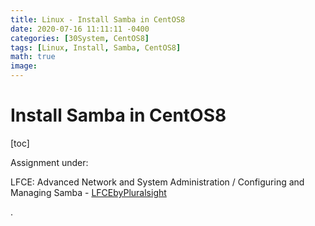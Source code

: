 ```yaml
---
title: Linux - Install Samba in CentOS8
date: 2020-07-16 11:11:11 -0400
categories: [30System, CentOS8]
tags: [Linux, Install, Samba, CentOS8]
math: true
image:
---
```


# Install Samba in CentOS8


[toc]

Assignment under:

LFCE: Advanced Network and System Administration / Configuring and Managing Samba - [LFCEbyPluralsight](https://app.pluralsight.com/library/courses/advanced-network-system-administration-lfce/table-of-contents)























.
